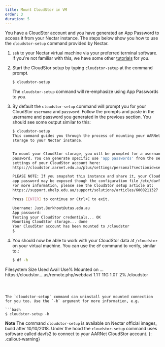 ```yaml
---
title: Mount CloudStor in VM
order: 3
duration: 5
---
```


You have a CloudStor account and you have generated an App Password to access it from your Nectar instance. The steps below show you how to use the `cloudstor-setup` command provided by Nectar. 

1. `ssh` to your Nectar virtual machine via your preferred terminal software. If you're not familiar with this, we have some other [tutorials](/connecting/01-overview) for you.

2. Start the CloudStor setup by typing `cloudstor-setup` at the command prompt. 

   ```bash
   $ cloudstor-setup
   ```

   The `cloudstor-setup` command will re-emphasize using App Passwords to you.

3. By default the `cloudstor-setup` command will prompt you for your CloudStor `username` and `password`. Follow the prompts and paste in the username and password you generated in the previous section. You should see some  output similar to this:

   ```bash
   $ cloudstor-setup
   This command guides you through the process of mounting your AARNet CloudStor 
   storage to your Nectar instance.
   
   
   To mount your CloudStor storage, you will be prompted for a username and 
   password. You can generate specific use 'app passwords' from the security 
   settings of your CloudStor account here:
   https://cloudstor.aarnet.edu.au/plus/settings/personal?sectionid=security
   
   PLEASE NOTE: If you snapshot this instance and share it, your CloudStor 
   app password may be exposed though the configuration file /etc/davfs2/secrets.
   For more information, please see the CloudStor setup article at: 
   https://support.ehelp.edu.au/support/solutions/articles/6000211327
   
   Press [ENTER] to continue or Ctrl+C to exit.
   
   Username: Just.Berkhout@utas.edu.au
   App password:
   Testing your CloudStor credentials... OK
   Mounting CloudStor storage... done
   Your CloudStor account has been mounted to /cloudstor
   $ 
   
   ```

4. You should now be able to work with your CloudStor data at `/cloudstor` on your virtual machine. You can use the `df` command to verify, similar to.:
   ```bash
   $ df -h
Filesystem                                  Size  Used Avail Use% Mounted on
...
https://cloudstor....us/remote.php/webdav/  1.1T   11G  1.0T   2% /cloudstor
   ```



The `cloudstor-setup` command can uninstall your mounted connection for you too. Use the `-h` argument for more information, e.g.

```bash
$ cloudstor-setup -h
```



**Note** The command `cloudstor-setup` is available on Nectar official images, build after 10/10/2018.
Under the hood the `cloudstor-setup` command uses software called davfs2 to connect to your AARNet CloudStor account.
{: .callout-warning}



